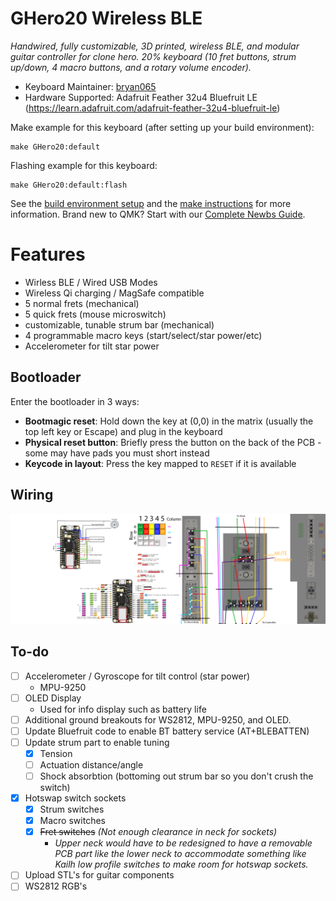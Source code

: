 # GHero20 Wireless BLE

*Handwired, fully customizable, 3D printed, wireless BLE, and modular guitar controller for clone hero. 20% keyboard (10 fret buttons, strum up/down, 4 macro buttons, and a rotary volume encoder).*

* Keyboard Maintainer: [bryan065](https://github.com/yourusername)
* Hardware Supported: Adafruit Feather 32u4 Bluefruit LE (https://learn.adafruit.com/adafruit-feather-32u4-bluefruit-le)

Make example for this keyboard (after setting up your build environment):

    make GHero20:default

Flashing example for this keyboard:

    make GHero20:default:flash

See the [build environment setup](https://docs.qmk.fm/#/getting_started_build_tools) and the [make instructions](https://docs.qmk.fm/#/getting_started_make_guide) for more information. Brand new to QMK? Start with our [Complete Newbs Guide](https://docs.qmk.fm/#/newbs).

# Features
- Wirless BLE / Wired USB Modes
- Wireless Qi charging / MagSafe compatible
- 5 normal frets (mechanical)
- 5 quick frets (mouse microswitch)
- customizable, tunable strum bar (mechanical)
- 4 programmable macro keys (start/select/star power/etc)
- Accelerometer for tilt star power

## Bootloader

Enter the bootloader in 3 ways:

* **Bootmagic reset**: Hold down the key at (0,0) in the matrix (usually the top left key or Escape) and plug in the keyboard
* **Physical reset button**: Briefly press the button on the back of the PCB - some may have pads you must short instead
* **Keycode in layout**: Press the key mapped to `RESET` if it is available

## Wiring

![Alt text](/keyboards/handwired/GHero20/Layout-Wiring.png?raw=true "")

## To-do

- [ ] Accelerometer / Gyroscope for tilt control (star power)
    - MPU-9250
- [ ] OLED Display
    - Used for info display such as battery life
- [ ] Additional ground breakouts for WS2812, MPU-9250, and OLED.
- [ ] Update Bluefruit code to enable BT battery service (AT+BLEBATTEN)
- [ ] Update strum part to enable tuning
    - [x]  Tension
    - [ ]  Actuation distance/angle
    - [ ]  Shock absorbtion (bottoming out strum bar so you don't crush the switch)
- [x] Hotswap switch sockets
    - [x] Strum switches
    - [x] Macro switches
    - [x] ~~Fret switches~~ *(Not enough clearance in neck for sockets)*
        - *Upper neck would have to be redesigned to have a removable PCB part like the lower neck to accommodate something like Kailh low profile switches to make room for hotswap sockets.*
- [ ] Upload STL's for guitar components
- [ ] WS2812 RGB's
